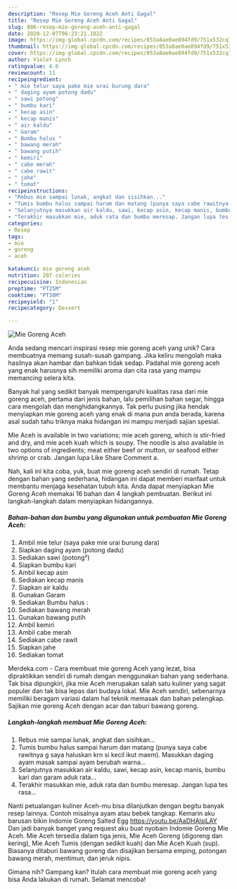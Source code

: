 ```yaml
---
description: "Resep Mie Goreng Aceh Anti Gagal"
title: "Resep Mie Goreng Aceh Anti Gagal"
slug: 806-resep-mie-goreng-aceh-anti-gagal
date: 2020-12-07T06:23:21.182Z
image: https://img-global.cpcdn.com/recipes/053a8ae0ae894fd9/751x532cq70/mie-goreng-aceh-foto-resep-utama.jpg
thumbnail: https://img-global.cpcdn.com/recipes/053a8ae0ae894fd9/751x532cq70/mie-goreng-aceh-foto-resep-utama.jpg
cover: https://img-global.cpcdn.com/recipes/053a8ae0ae894fd9/751x532cq70/mie-goreng-aceh-foto-resep-utama.jpg
author: Violet Lynch
ratingvalue: 4.6
reviewcount: 11
recipeingredient:
- " mie telur saya pake mie urai burung dara"
- " daging ayam potong dadu"
- " sawi potong"
- " bumbu kari"
- " kecap asin"
- " kecap manis"
- " air kaldu"
- " Garam"
- " Bumbu halus "
- " bawang merah"
- " bawang putih"
- " kemiri"
- " cabe merah"
- " cabe rawit"
- " jahe"
- " tomat"
recipeinstructions:
- "Rebus mie sampai lunak, angkat dan sisihkan..."
- "Tumis bumbu halus sampai harum dan matang (punya saya cabe rawitnya g saya haluskan krn si kecil ikut maem). Masukkan daging ayam masak sampai ayam berubah warna..."
- "Selanjutnya masukkan air kaldu, sawi, kecap asin, kecap manis, bumbu kari dan garam aduk rata..."
- "Terakhir masukkan mie, aduk rata dan bumbu meresap. Jangan lupa tes rasa..."
categories:
- Resep
tags:
- mie
- goreng
- aceh

katakunci: mie goreng aceh 
nutrition: 207 calories
recipecuisine: Indonesian
preptime: "PT25M"
cooktime: "PT38M"
recipeyield: "1"
recipecategory: Dessert

---
```



![Mie Goreng Aceh](https://img-global.cpcdn.com/recipes/053a8ae0ae894fd9/751x532cq70/mie-goreng-aceh-foto-resep-utama.jpg)

Anda sedang mencari inspirasi resep mie goreng aceh yang unik? Cara membuatnya memang susah-susah gampang. Jika keliru mengolah maka hasilnya akan hambar dan bahkan tidak sedap. Padahal mie goreng aceh yang enak harusnya sih memiliki aroma dan cita rasa yang mampu memancing selera kita.

Banyak hal yang sedikit banyak mempengaruhi kualitas rasa dari mie goreng aceh, pertama dari jenis bahan, lalu pemilihan bahan segar, hingga cara mengolah dan menghidangkannya. Tak perlu pusing jika hendak menyiapkan mie goreng aceh yang enak di mana pun anda berada, karena asal sudah tahu triknya maka hidangan ini mampu menjadi sajian spesial.

Mie Aceh is available in two variations; mie aceh goreng, which is stir-fried and dry, and mie aceh kuah which is soupy. The noodle is also available in two options of ingredients; meat either beef or mutton, or seafood either shrimp or crab. Jangan lupa Like Share Comment a.


Nah, kali ini kita coba, yuk, buat mie goreng aceh sendiri di rumah. Tetap dengan bahan yang sederhana, hidangan ini dapat memberi manfaat untuk membantu menjaga kesehatan tubuh kita. Anda dapat menyiapkan Mie Goreng Aceh memakai 16 bahan dan 4 langkah pembuatan. Berikut ini langkah-langkah dalam menyiapkan hidangannya.

<!--inarticleads1-->

##### Bahan-bahan dan bumbu yang digunakan untuk pembuatan Mie Goreng Aceh:

1. Ambil  mie telur (saya pake mie urai burung dara)
1. Siapkan  daging ayam (potong dadu)
1. Sediakan  sawi (potong²)
1. Siapkan  bumbu kari
1. Ambil  kecap asin
1. Sediakan  kecap manis
1. Siapkan  air kaldu
1. Gunakan  Garam
1. Sediakan  Bumbu halus :
1. Sediakan  bawang merah
1. Gunakan  bawang putih
1. Ambil  kemiri
1. Ambil  cabe merah
1. Sediakan  cabe rawit
1. Siapkan  jahe
1. Sediakan  tomat


Merdeka.com - Cara membuat mie goreng Aceh yang lezat, bisa dipraktikkan sendiri di rumah dengan menggunakan bahan yang sederhana. Tak bisa dipungkiri, jika mie Aceh merupakan salah satu kuliner yang sagat populer dan tak bisa lepas dari budaya lokal. Mie Aceh sendiri, sebenarnya memiliki beragam variasi dalam hal teknik memasak dan bahan pelengkap. Sajikan mie goreng Aceh dengan acar dan taburi bawang goreng. 

<!--inarticleads2-->

##### Langkah-langkah membuat Mie Goreng Aceh:

1. Rebus mie sampai lunak, angkat dan sisihkan...
1. Tumis bumbu halus sampai harum dan matang (punya saya cabe rawitnya g saya haluskan krn si kecil ikut maem). Masukkan daging ayam masak sampai ayam berubah warna...
1. Selanjutnya masukkan air kaldu, sawi, kecap asin, kecap manis, bumbu kari dan garam aduk rata...
1. Terakhir masukkan mie, aduk rata dan bumbu meresap. Jangan lupa tes rasa...


Nanti petualangan kuliner Aceh-mu bisa dilanjutkan dengan begitu banyak resep lainnya. Contoh misalnya ayam atau bebek tangkap. Kemarin aku barusan bikin Indomie Goreng Salted Egg https://youtu.be/AaDHAlsiLAY Dan jadi banyak banget yang request aku buat nyobain Indomie Goreng Mie Aceh. Mie Aceh tersedia dalam tiga jenis, Mie Aceh Goreng (digoreng dan kering), Mie Aceh Tumis (dengan sedikit kuah) dan Mie Aceh Kuah (sup). Biasanya ditaburi bawang goreng dan disajikan bersama emping, potongan bawang merah, mentimun, dan jeruk nipis. 

Gimana nih? Gampang kan? Itulah cara membuat mie goreng aceh yang bisa Anda lakukan di rumah. Selamat mencoba!
